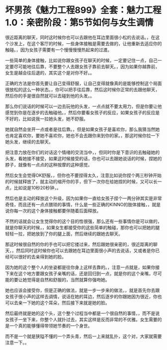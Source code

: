 # 坏男孩《魅力工程899》全套：魅力工程1.0：亲密阶段：第5节如何与女生调情

很近距离的聊天，同时这时候你也可以去跟他在耳边里面很小松的去说话。，在这个沙发上，在这个客厅的时候，一些身体接触是需要去做的，让他重新去适应你的触碰。，因为女孩子需要有一个慢慢慢慢热起来的过渡。

一些简单的身体接触，比如说你跟女孩子在聊天的时候，一定要记住一点，自己一定要尽可能地往后靠，不要整个人去跟女孩子靠前去聊天。，因为如果你越靠前，女生是越会往后退的，其实这个是对你不好。。

正确的方法是你首先要让自己变得舒服，让自己变得就像真的是能够控制这个局面很放松的这么一种状态。，你可以把手往后靠，然后这时候你正常的去跟他聊天，然后你的手是很自然就可以去碰到他的头发。。

那么你们说话的时候可以一边去玩他的头发，一点点就不要太用力，但是你要让他感觉到你是在逐步的去触碰他。，然后你要看女孩子的反应，如果女孩子的反应是不好的，比如说我一拉她头发，她不舒服。

她就自然会坐开一点或者是往后靠。，但是如果女孩子是喜欢你，那么我猜当然她也肯定喜欢你，要她不喜欢你，她也不会去跟你来到你的家。，那这时候你拉一下她头发，继续的去聊天。

把注意力放在你们的对话这个情绪的交流当中，，但同时你是下意识的去触碰她的头发，看她接不接受，如果这时候接受的话，你也可以去跟她说话的时候，捏她的脖子，就像有一点点的这种按摩的这种感觉。

然后女生会觉得OK舒服，，但你也不要捏得太久，注意比如说你捏个两三秒钟开始的时候就释放了，就主动的缩开你的手，但下一次你在给她捏的时候，又可以长一点，比如说是10秒20秒钟，。

然后也是主动的释放这个升级，因为如果你一直给女孩子捏个一两分钟其实是非常奇怪，而且还有一点点猥琐的事情，什么是一些正确的KINNO的肢体接触，，就是说你每一次的这个身体接触都要伴随着后面释放。

不然的话就会让女生觉得你的这个目的性很强，那么还有一些事情你是可以做的，就是你聊天的时候，，如果女生都接受你的这些简单的触碰，那你也可以把她的腿轻轻一拉，把她放到了你的腿上面，然后继续的跟她去聊天。

那这时候很自然的你的手也可以把它搂过来，然后跟她很亲密的，很近距离的聊天，，然后同时这时候你也可以去跟她在耳边里面很小声的去说话，又或者是你已经可以很好的去亲得到她的脸。

因为她的这个整个人的坐姿都是往你身上这样去靠的。，注意一点就是，如果你接下来在这个地方要跟女孩子亲嘴的话，还是回归到一点，就是你的这个亲嘴，尽可能的要让她觉得是自然和舒服的，当然就算你强吻她。

她也应该会接受你，但是正确的做法，就是一步一步来的做法，，就是首先你去跟女孩子很小声的这样去调情，说话在她的耳边，然后逐步的你跟她因为很近，你也可以去亲一下她的这个耳朵，然后接下来就是她的脸。

然后最终就是她的这个头，这个整个过程当中都是一个很自然的事情，，而不是说女孩子一坐下来，你整个人就扑过去，其实这样是反而非常的不优雅。女生需要的是一个真的能够懂得带领她节奏的一个身世。

而不是一个就是狭隘不懂的一个弄头青，然后一上来就乱扑，这个对，大家就需要注意一下。。